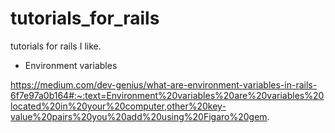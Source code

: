 # tutorials_for_rails
tutorials for rails I like.


* Environment variables

https://medium.com/dev-genius/what-are-environment-variables-in-rails-6f7e97a0b164#:~:text=Environment%20variables%20are%20variables%20located%20in%20your%20computer,other%20key-value%20pairs%20you%20add%20using%20Figaro%20gem.
